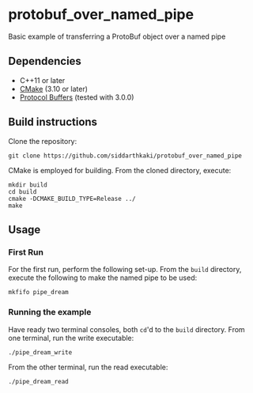 # protobuf_over_named_pipe
Basic example of transferring a ProtoBuf object over a named pipe

## Dependencies
* C++11 or later
* [CMake](https://cmake.org/) (3.10 or later)
* [Protocol Buffers](https://developers.google.com/protocol-buffers/) (tested with 3.0.0)

## Build instructions

Clone the repository:
```
git clone https://github.com/siddarthkaki/protobuf_over_named_pipe
```

CMake is employed for building. From the cloned directory, execute:
```
mkdir build
cd build
cmake -DCMAKE_BUILD_TYPE=Release ../
make
```

## Usage

### First Run

For the first run, perform the following set-up. From the ```build``` directory, execute the following to make the named pipe to be used:
```
mkfifo pipe_dream
```

### Running the example

Have ready two terminal consoles, both `cd`'d to the ```build``` directory.
From one terminal, run the write executable:
```
./pipe_dream_write
```

From the other terminal, run the read executable:
```
./pipe_dream_read
```
